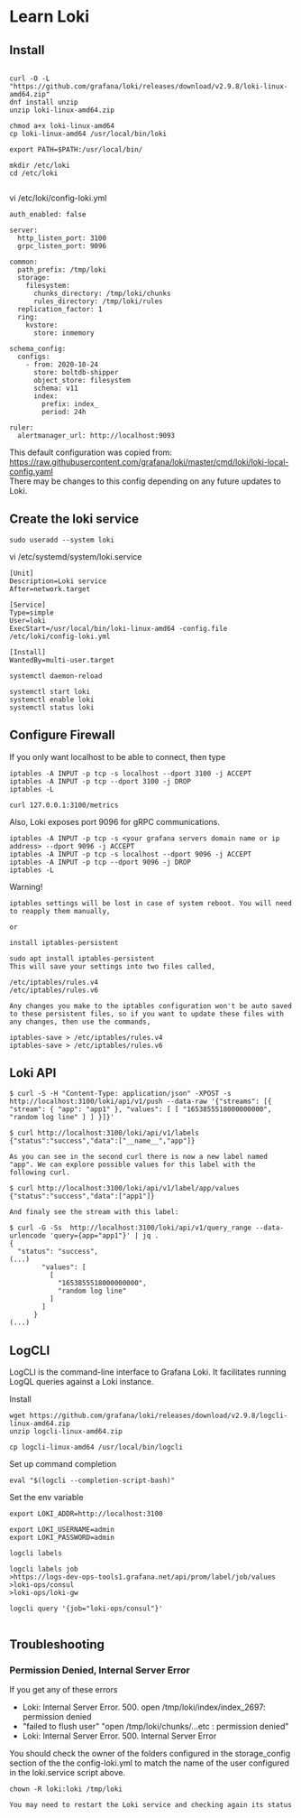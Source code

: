 # Learn Loki

## Install

```

curl -O -L "https://github.com/grafana/loki/releases/download/v2.9.8/loki-linux-amd64.zip"
dnf install unzip
unzip loki-linux-amd64.zip

chmod a+x loki-linux-amd64
cp loki-linux-amd64 /usr/local/bin/loki

export PATH=$PATH:/usr/local/bin/

mkdir /etc/loki
cd /etc/loki


```

vi /etc/loki/config-loki.yml
```
auth_enabled: false

server:
  http_listen_port: 3100
  grpc_listen_port: 9096

common:
  path_prefix: /tmp/loki
  storage:
    filesystem:
      chunks_directory: /tmp/loki/chunks
      rules_directory: /tmp/loki/rules
  replication_factor: 1
  ring:
    kvstore:
      store: inmemory

schema_config:
  configs:
    - from: 2020-10-24
      store: boltdb-shipper
      object_store: filesystem
      schema: v11
      index:
        prefix: index_
        period: 24h

ruler:
  alertmanager_url: http://localhost:9093
```
This default configuration was copied from: https://raw.githubusercontent.com/grafana/loki/master/cmd/loki/loki-local-config.yaml  
There may be changes to this config depending on any future updates to Loki.


## Create the loki service

```
sudo useradd --system loki
```

vi /etc/systemd/system/loki.service
```
[Unit]
Description=Loki service
After=network.target

[Service]
Type=simple
User=loki
ExecStart=/usr/local/bin/loki-linux-amd64 -config.file /etc/loki/config-loki.yml

[Install]
WantedBy=multi-user.target
```


```
systemctl daemon-reload

systemctl start loki
systemctl enable loki
systemctl status loki
```


## Configure Firewall

If you only want localhost to be able to connect, then type
```
iptables -A INPUT -p tcp -s localhost --dport 3100 -j ACCEPT
iptables -A INPUT -p tcp --dport 3100 -j DROP
iptables -L

curl 127.0.0.1:3100/metrics
```


Also, Loki exposes port 9096 for gRPC communications.
```
iptables -A INPUT -p tcp -s <your grafana servers domain name or ip address> --dport 9096 -j ACCEPT
iptables -A INPUT -p tcp -s localhost --dport 9096 -j ACCEPT
iptables -A INPUT -p tcp --dport 9096 -j DROP
iptables -L
```

Warning!
```
iptables settings will be lost in case of system reboot. You will need to reapply them manually,

or

install iptables-persistent

sudo apt install iptables-persistent
This will save your settings into two files called,

/etc/iptables/rules.v4
/etc/iptables/rules.v6

Any changes you make to the iptables configuration won't be auto saved to these persistent files, so if you want to update these files with any changes, then use the commands,

iptables-save > /etc/iptables/rules.v4
iptables-save > /etc/iptables/rules.v6
```

## Loki API

```
$ curl -S -H "Content-Type: application/json" -XPOST -s http://localhost:3100/loki/api/v1/push --data-raw '{"streams": [{ "stream": { "app": "app1" }, "values": [ [ "1653855518000000000", "random log line" ] ] }]}'

$ curl http://localhost:3100/loki/api/v1/labels
{"status":"success","data":["__name__","app"]}

As you can see in the second curl there is now a new label named "app". We can explore possible values for this label with the following curl.

$ curl http://localhost:3100/loki/api/v1/label/app/values
{"status":"success","data":["app1"]}

And finaly see the stream with this label:

$ curl -G -Ss  http://localhost:3100/loki/api/v1/query_range --data-urlencode 'query={app="app1"}' | jq .
{
  "status": "success",
(...)
        "values": [
          [
            "1653855518000000000",
            "random log line"
          ]
        ]
      }
(...)

```



## LogCLI

LogCLI is the command-line interface to Grafana Loki. It facilitates running LogQL queries against a Loki instance.

Install
```
wget https://github.com/grafana/loki/releases/download/v2.9.8/logcli-linux-amd64.zip
unzip logcli-linux-amd64.zip

cp logcli-linux-amd64 /usr/local/bin/logcli
```

Set up command completion
```
eval "$(logcli --completion-script-bash)"
```

Set the env variable
```
export LOKI_ADDR=http://localhost:3100

export LOKI_USERNAME=admin
export LOKI_PASSWORD=admin
```

```
logcli labels

logcli labels job
>https://logs-dev-ops-tools1.grafana.net/api/prom/label/job/values
>loki-ops/consul
>loki-ops/loki-gw

logcli query '{job="loki-ops/consul"}'


```


## Troubleshooting

### Permission Denied, Internal Server Error

If you get any of these errors
- Loki: Internal Server Error. 500. open /tmp/loki/index/index_2697: permission denied
- "failed to flush user" "open /tmp/loki/chunks/...etc : permission denied"
- Loki: Internal Server Error. 500. Internal Server Error

You should check the owner of the folders configured in the storage_config section of the the config-loki.yml to match the name of the user configured in the loki.service script above.

```
chown -R loki:loki /tmp/loki

You may need to restart the Loki service and checking again its status
```













